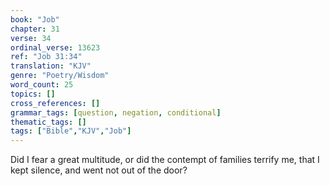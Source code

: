 ```yaml
---
book: "Job"
chapter: 31
verse: 34
ordinal_verse: 13623
ref: "Job 31:34"
translation: "KJV"
genre: "Poetry/Wisdom"
word_count: 25
topics: []
cross_references: []
grammar_tags: [question, negation, conditional]
thematic_tags: []
tags: ["Bible","KJV","Job"]
---
```

Did I fear a great multitude, or did the contempt of families terrify me, that I kept silence, and went not out of the door?
